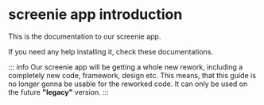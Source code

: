 # screenie app introduction

This is the documentation to our screenie app.

If you need any help installing it, check these documentations.

::: info
Our screenie app will be getting a whole new rework, including a completely new code, framework, design etc. This means, that this guide is no longer gonna be usable for the reworked code. It can only be used on the future **"legacy"** version.
:::